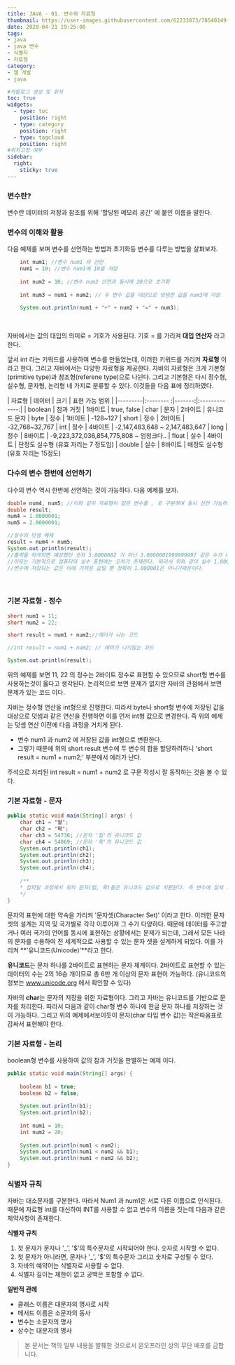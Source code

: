 ```yaml
---
title: JAVA - 01. 변수와 자료형
thumbnail: https://user-images.githubusercontent.com/62233873/78540149-aa58da80-782e-11ea-9754-33ae5e40ec43.jpg
date: 2020-04-21 19:25:00
tags: 
- java
- java 변수
- 식별자
- 자료형
category:
- 웹 개발
- java

#카탈로그 생성 및 위치
toc: true
widgets:
  - type: toc
    position: right
  - type: category
    position: right
  - type: tagcloud
    position: right
#위치고정 여부
sidebar:
  right:
    sticky: true
---
```

### 변수란?
변수란 데이터의 저장과 참조를 위해 '할당된 메모리 공간' 에 붙인 이름을 말한다. <!-- more -->

### 변수의 이해와 활용
다음 예제를 보며 변수를 선언하는 방법과 초기화등 변수를 다루는 방법을 살펴보자.
```java
    int num1; //변수 num1 의 선언
    num1 = 10; //변수 num1에 10을 저장
    
    int num2 = 10; //변수 num2 선언과 동시에 20으로 초기화
    
    int num3 = num1 + num2; // 두 변수 값을 대상으로 덧셈한 값을 num3에 저장
    
    System.out.println(num1 + "+" + num2 + "=" + num3);
```
<br>

자바에서는 값의 대입의 의미로 = 기호가 사용된다. 기호 = 를 가리켜 **대입 연산자** 라고 한다.

앞서 int 라는 키워드를 사용하여 변수를 만들었는데, 이러한 키워드를 가리켜 **자료형** 이라고 한다. 그리고 자바에서는 다양한 자료형을 제공한다. 자바의 자료형은 크게 기본형(primitive type)과 참조형(referene type)으로 나뉜다. 그리고 기본형은 다시 정수형, 실수형, 문자형, 논리형 네 가지로 분류할 수 있다. 이것들을 다음 표에 정리하였다.

|  자료형 |  데이터   |  크기   | 표현 가능 범위 |
|---------|:-------- :|-------:|:-------------:|
| boolean | 참과 거짓 | 1바이트 | true, false
| char    | 문자      | 2바이트 | 유니코드 문자
| byte    | 정수      | 1바이트 | -128~127
| short   | 정수      | 2바이트 | -32,768~32,767
| int     | 정수      | 4바이트 | -2,147,483,648 ~ 2,147,483,647
| long    | 정수      | 8바이트 | -9,223,372,036,854,775,808 ~ 엄청크다..
| float   | 실수      | 4바이트 | 단정도 실수형 (유효 자리는 7 정도임)
| double  | 실수      | 8바이트 | 배정도 실수형 (유효 자리는 15정도)
<br> 

### 다수의 변수 한번에 선언하기
다수의 변수 역시 한번에 선언하는 것이 가능하다. 다음 예제를 보자.
```java
double num4, num5; //이와 같이 자료형이 같은 변수를 , 로 구분하여 동시 선언 가능하다.
double result;
num4 = 1.0000001;
num5 = 2.0000001;

//실수의 덧셈 예제
result = num4 + num5;
System.out.println(result);
//출력을 하게되면 예상했던 숫자 3.0000002 가 아닌 3.0000001999999997 같은 수가 나온다
//이유는 기본적으로 컴퓨터의 실수 표현에는 오차가 존재한다. 따라서 위와 같이 실수 1.000001을 저장 할 경우
//변수에 저장되는 값은 이에 가까운 값일 뿐 정확히 1.000001은 아니기때문이다.
```
<br>

### 기본 자료형 - 정수
```java
short num1 = 11;
short num2 = 22;

short result = num1 + num2;//에러가 나는 코드

//int result = num1 + num2; // 에러가 나지않는 코드

System.out.println(result);
```
위의 예제를 보면 11, 22 의 정수는 2바이트 정수로 표현할 수 있으므로 short형 변수를 사용하는것이 옳다고 생각된다.
논리적으로 보면 문제가 없지만 자바의 관점에서 보면 문제가 있는 코드 이다. 

자바는 정수형 연산을 int형으로 진행한다. 따라서 byte나 short형 변수에 저장된 값을 대상으로 덧셈과 같은 연산을 진행하면 이를 먼저 int형 값으로 변경한다. 즉 위의 예제는 덧셈 연산 이전에 다음 과정을 거치게 된다. 
- 변수 num1 과 num2 에 저장된 값을 int형으로 변환한다.
- 그렇기 때문에 위의 short result 변수에 두 변수의 합을 할당하려하니 'short result = num1 + num2;' 부분에서 에러가 난다. 

주석으로 처리된 int result = num1 + num2 로 구문 작성시 잘 동작하는 것을 볼 수 있다.

### 기본 자료형 - 문자
```java
public static void main(String[] args) {
    char ch1 = '헐';
    char ch2 = '확';
    char ch3 = 54736; //문자 '헐'의 유니코드 값
    char ch4 = 54869; //문자 '확'의 유니코드 값
    System.out.println(ch1);
    System.out.println(ch2);
    System.out.println(ch3);
    System.out.println(ch4);
    
    /**
    * 컴파일 과정에서 위의 문자(헐, 확)들은 유니코드 값으로 치환된다. 즉 변수에 실제 저장되는 값은 유니코드 값이다.
    */
}
```

문자의 표현에 대한 약속을 가리켜 '문자셋(Character Set)' 이라고 한다. 이러한 문자 셋의 설계는 지역 및 국가별로 각각 이루어져 그 수가 다양하다. 때문에 데이터를 주고받거나 여러 국가의 언어를 동시에 표현하는 상황에서는 문제가 되는데, 그래서 모든 나라의 문자를 수용하여 전 세계적으로 사용할 수 있는 문자 셋을 설계하게 되었다. 이를 가리켜 **'유니코드(Unicode)'**라고 한다.

**유니코드**는 문자 하나를 2바이트로 표현하는 문자 체계이다. 2바이트로 표현할 수 있는 데이터의 수는 2의 16승 개이므로 총 6만 개 이상의 문자 표현이 가능하다. (유니코드의 정보는 www.unicode.org 에서 확인할 수 있다)
	 
자바의 **char**는 문자의 저장을 위한 자료형이다. 그리고 자바는 유니코드를 기반으로 문자를 처리한다. 따라서 다음과 같이 char형 변수 하나에 한글 문자 하나를 저장하는 것이 가능하다. 그리고 위의 예제에서보이듯이 문자(char 타입 변수 값)는 작은따옴표로 감싸서 표현해야 한다.

### 기본 자료형 - 논리
boolean형 변수를 사용하여 값의 참과 거짓을 판별하는 예제 이다.
```java
public static void main(String[] args) {
		
    boolean b1 = true;
    boolean b2 = false;
    
    System.out.println(b1);
    System.out.println(b2);
    
    int num1 = 10;
    int num2 = 20; 
    
    System.out.println(num1 < num2);
    System.out.println(num1 < num2 && b1); 
    System.out.println(num1 < num2 && b2);
}
```

### 식별자 규칙
자바는 대소문자를 구분한다. 따라서 Num1 과 num1은 서로 다른 이름으로 인식된다. 때문에 자료형 int를 대신하여 INT를 사용할 수 없고  변수의 이름을 짓는데 다음과 같은 제약사항이 존재한다.

**식별자 규칙**
1. 첫 문자가 문자나 '_', '$'의 특수문자로 시작되어야 한다. 숫자로 시작할 수 없다.
2. 첫 문자가 아니라면, 문자나 '_', '$'의 특수문자 그리고 숫자로 구성될 수 있다.
3. 자바의 예약어는 식별자로 사용할 수 없다.
5. 식별자 길이는 제한이 없고 공백은 포함할 수 없다.

**일반적 관례**
- 클래스 이름은 대문자의 명사로 시작
- 메서드 이름은 소문자의 동사
- 변수는 소문자의 명사
- 상수는 대문자의 명사

> 본 문서는 책의 일부 내용을 발췌한 것으로서 온오프라인 상의 무단 배포를 금합니다.

